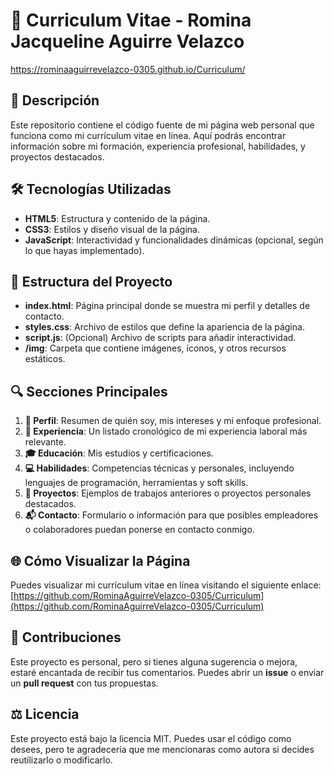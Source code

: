 # 📝 Curriculum Vitae - Romina Jacqueline Aguirre Velazco

https://rominaaguirrevelazco-0305.github.io/Curriculum/

## 📄 Descripción

Este repositorio contiene el código fuente de mi página web personal que funciona como mi currículum vitae en línea. Aquí podrás encontrar información sobre mi formación, experiencia profesional, habilidades, y proyectos destacados.

## 🛠️ Tecnologías Utilizadas

- **HTML5**: Estructura y contenido de la página.
- **CSS3**: Estilos y diseño visual de la página.
- **JavaScript**: Interactividad y funcionalidades dinámicas (opcional, según lo que hayas implementado).

## 📁 Estructura del Proyecto

- **index.html**: Página principal donde se muestra mi perfil y detalles de contacto.
- **styles.css**: Archivo de estilos que define la apariencia de la página.
- **script.js**: (Opcional) Archivo de scripts para añadir interactividad.
- **/img**: Carpeta que contiene imágenes, íconos, y otros recursos estáticos.

## 🔍 Secciones Principales

1. **👤 Perfil**: Resumen de quién soy, mis intereses y mi enfoque profesional.
2. **💼 Experiencia**: Un listado cronológico de mi experiencia laboral más relevante.
3. **🎓 Educación**: Mis estudios y certificaciones.
4. **💻 Habilidades**: Competencias técnicas y personales, incluyendo lenguajes de programación, herramientas y soft skills.
5. **📂 Proyectos**: Ejemplos de trabajos anteriores o proyectos personales destacados.
6. **📬 Contacto**: Formulario o información para que posibles empleadores o colaboradores puedan ponerse en contacto conmigo.

## 🌐 Cómo Visualizar la Página

Puedes visualizar mi currículum vitae en línea visitando el siguiente enlace: [https://github.com/RominaAguirreVelazco-0305/Curriculum](https://github.com/RominaAguirreVelazco-0305/Curriculum)

## 🤝 Contribuciones

Este proyecto es personal, pero si tienes alguna sugerencia o mejora, estaré encantada de recibir tus comentarios. Puedes abrir un **issue** o enviar un **pull request** con tus propuestas.

## ⚖️ Licencia

Este proyecto está bajo la licencia MIT. Puedes usar el código como desees, pero te agradecería que me mencionaras como autora si decides reutilizarlo o modificarlo.

